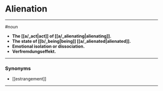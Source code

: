 # Alienation
---
#noun
- **The [[a/_act|act]] of [[a/_alienating|alienating]].**
- **The state of [[b/_being|being]] [[a/_alienated|alienated]].**
- **Emotional isolation or dissociation.**
- **Verfremdungseffekt.**
---
### Synonyms
- [[estrangement]]
---
